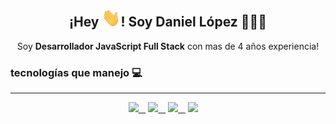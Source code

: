 <p align="center" width="300">
   <h2 align="center">¡Hey <img src="https://raw.githubusercontent.com/ABSphreak/ABSphreak/master/gifs/Hi.gif" width="30px">! Soy Daniel López 👨🏻‍💻</h2>
   <p align="center">Soy <strong>Desarrollador JavaScript Full Stack</strong> con mas de 4 años experiencia!</p>
</p>

### tecnologías que manejo 💻

<hr>

   <p align="center">
        <a href="https://danidev.me/"
        ><img
          src="https://img.shields.io/badge/portafolio-%23002970.svg?logo=linkedin"
          height="25" />   </a
      >
      <a href="https://www.linkedin.com/in/dani-dev/"
        ><img
          src="https://img.shields.io/badge/linkedin-%230077B5.svg?&style=for-the-badge&logo=linkedin&logoColor=white"
          height="25"
      />   </a>
      <a href="https://twitter.com/ldanidev"
        ><img
          src="https://img.shields.io/badge/twitter-%231DA1F2.svg?&style=for-the-badge&logo=twitter&logoColor=white"
          height="25" />   </a
      ></a>
      <a href="mailto:daniellopezj0327@gmail.com?subject=Olá%20Bruno%20Tacca"><img src="https://img.shields.io/badge/gmail-%23D14836.svg?&style=for-the-badge&logo=gmail&logoColor=white" /></a>&nbsp;&nbsp;&nbsp;&nbsp;
    </p>


